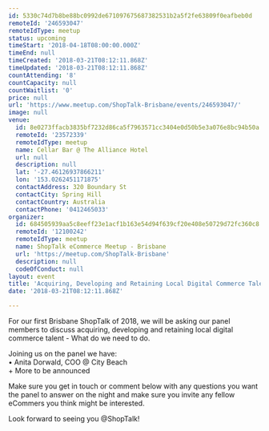 ```yaml
---
id: 5330c74d7b8be88bc0992de671097675687382531b2a5f2fe63809f0eafbeb0d
remoteId: '246593047'
remoteIdType: meetup
status: upcoming
timeStart: '2018-04-18T08:00:00.000Z'
timeEnd: null
timeCreated: '2018-03-21T08:12:11.868Z'
timeUpdated: '2018-03-21T08:12:11.868Z'
countAttending: '8'
countCapacity: null
countWaitlist: '0'
price: null
url: 'https://www.meetup.com/ShopTalk-Brisbane/events/246593047/'
image: null
venue:
  id: 8e0273ffacb3835bf7232d86ca5f7963571cc3404e0d50b5e3a076e8bc94b50a
  remoteId: '23572339'
  remoteIdType: meetup
  name: Cellar Bar @ The Alliance Hotel
  url: null
  description: null
  lat: '-27.46126937866211'
  lon: '153.0262451171875'
  contactAddress: 320 Boundary St
  contactCity: Spring Hill
  contactCountry: Australia
  contactPhone: '0412465033'
organizer:
  id: 684505939aa5c8eeff23e1acf1b163e54d94f639cf20e408e50729d72fc360c8
  remoteId: '12100242'
  remoteIdType: meetup
  name: ShopTalk eCommerce Meetup - Brisbane
  url: 'https://meetup.com/ShopTalk-Brisbane'
  description: null
  codeOfConduct: null
layout: event
title: 'Acquiring, Developing and Retaining Local Digital Commerce Talent'
date: '2018-03-21T08:12:11.868Z'

---
```

<p>For our first Brisbane ShopTalk of 2018, we will be asking our panel members to discuss acquiring, developing and retaining local digital commerce talent - What do we need to do.</p> <p>Joining us on the panel we have:<br/>• Anita Dorwald, COO @ City Beach<br/>+ More to be announced</p> <p>Make sure you get in touch or comment below with any questions you want the panel to answer on the night and make sure you invite any fellow eCommers you think might be interested.</p> <p>Look forward to seeing you @ShopTalk!</p>
